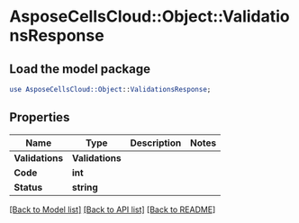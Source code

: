 # AsposeCellsCloud::Object::ValidationsResponse 

## Load the model package
```perl
use AsposeCellsCloud::Object::ValidationsResponse;
```

## Properties
Name | Type | Description | Notes
------------ | ------------- | ------------- | -------------
**Validations** | **Validations** |  |
**Code** | **int** |  |
**Status** | **string** |  |  

[[Back to Model list]](../README.md#documentation-for-models) [[Back to API list]](../README.md#documentation-for-api-endpoints) [[Back to README]](../README.md)

